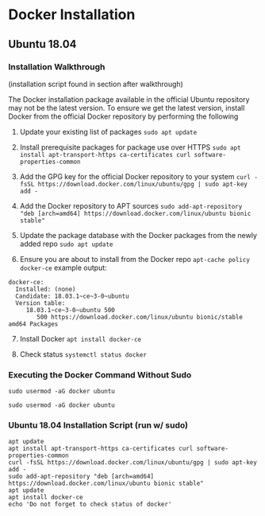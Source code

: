 # Docker Installation

## Ubuntu 18.04

### Installation Walkthrough
(installation script found in section after walkthrough)

The Docker installation package available in the official Ubuntu repository may not be the latest version. To ensure we get the latest version, install Docker from the official Docker repository by performing the following

1. Update your existing list of packages
`sudo apt update`

2. Install prerequisite packages for package use over HTTPS
`sudo apt install apt-transport-https ca-certificates curl software-properties-common`

3. Add the GPG key for the official Docker repository to your system
`curl -fsSL https://download.docker.com/linux/ubuntu/gpg | sudo apt-key add -`

4. Add the Docker repository to APT sources
`sudo add-apt-repository "deb [arch=amd64] https://download.docker.com/linux/ubuntu bionic stable"`

5. Update the package database with the Docker packages from the newly added repo
`sudo apt update`

6. Ensure you are about to install from the Docker repo
`apt-cache policy docker-ce`
example output:
```
docker-ce:
  Installed: (none)
  Candidate: 18.03.1~ce~3-0~ubuntu
  Version table:
     18.03.1~ce~3-0~ubuntu 500
        500 https://download.docker.com/linux/ubuntu bionic/stable amd64 Packages
```

7. Install Docker
`apt install docker-ce`

8. Check status
`systemctl status docker`

### Executing the Docker Command Without Sudo
`sudo usermod -aG docker ubuntu`

`sudo usermod -aG docker ubuntu`

### Ubuntu 18.04 Installation Script (run w/ sudo)
```
apt update
apt install apt-transport-https ca-certificates curl software-properties-common
curl -fsSL https://download.docker.com/linux/ubuntu/gpg | sudo apt-key add -
sudo add-apt-repository "deb [arch=amd64] https://download.docker.com/linux/ubuntu bionic stable"
apt update
apt install docker-ce
echo 'Do not forget to check status of docker'
```